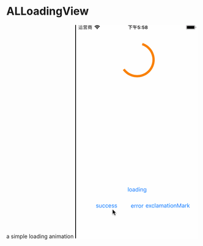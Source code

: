 # ALLoadingView
a simple loading animation
![img](https://github.com/asameLiao/ALLoadingView/blob/master/ios%20loading%20%E5%8A%A8%E7%94%BB.gif)
